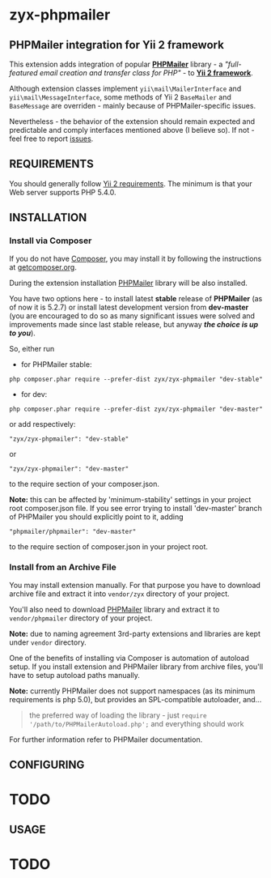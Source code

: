 zyx-phpmailer
=============

PHPMailer integration for Yii 2 framework
-----------------------------------------

This extension adds integration of popular **[PHPMailer](https://github.com/PHPMailer/PHPMailer)** library -
a _"full-featured email creation and transfer class for PHP"_ - to **[Yii 2 framework](https://github.com/yiisoft/yii2)**.

Although extension classes implement `yii\mail\MailerInterface` and `yii\mail\MessageInterface`, some methods of Yii 2
`BaseMailer` and `BaseMessage` are overriden - mainly because of PHPMailer-specific issues.

Nevertheless - the behavior of the extension should remain expected and predictable and comply interfaces mentioned above
(I believe so). If not - feel free to report [issues](https://github.com/SDKiller/zyx-phpmailer/issues).


REQUIREMENTS
------------

You should generally follow [Yii 2 requirements](https://github.com/yiisoft/yii2/blob/master/README.md).
The minimum is that your Web server supports PHP 5.4.0.


INSTALLATION
------------

### Install via Composer

If you do not have [Composer](http://getcomposer.org/), you may install it by following the instructions
at [getcomposer.org](http://getcomposer.org/doc/00-intro.md#installation-nix).

During the extension installation [PHPMailer](https://github.com/PHPMailer/PHPMailer) library will be also installed.

You have two options here - to install latest **stable** release of **PHPMailer** (as of now it is 5.2.7) or install
latest development version from **dev-master** (you are encouraged to do so as many significant issues were solved and
improvements made since last stable release, but anyway **_the choice is up to you_**).


So, either run

- for PHPMailer stable:

```
php composer.phar require --prefer-dist zyx/zyx-phpmailer "dev-stable"
```

- for dev:

```
php composer.phar require --prefer-dist zyx/zyx-phpmailer "dev-master"
```


or add respectively:

```
"zyx/zyx-phpmailer": "dev-stable"
```

or

```
"zyx/zyx-phpmailer": "dev-master"
```

to the require section of your composer.json.


**Note:** this can be affected by 'minimum-stability' settings in your project root composer.json file. If you see error
trying to install 'dev-master' branch of PHPMailer you should explicitly point to it, adding

```
"phpmailer/phpmailer": "dev-master"
```

to the require section of composer.json in your project root.



### Install from an Archive File

You may install extension manually.
For that purpose you have to download archive file and extract it into `vendor/zyx` directory of your project.

You'll also need to download [PHPMailer](https://github.com/PHPMailer/PHPMailer) library and extract it to
`vendor/phpmailer` directory of your project.

**Note:** due to naming agreement 3rd-party extensions and libraries are kept under `vendor` directory.

One of the benefits of installing via Composer is automation of autoload setup.
If you install extension and PHPMailer library from archive files, you'll have to setup autoload paths manually.

**Note:** currently PHPMailer does not support namespaces (as its minimum requirements is php 5.0), but provides an
SPL-compatible autoloader, and...
> the preferred way of loading the library - just `require '/path/to/PHPMailerAutoload.php';` and everything should work

For further information refer to PHPMailer documentation.


CONFIGURING
------------

TODO
====


USAGE
------------

TODO
====
